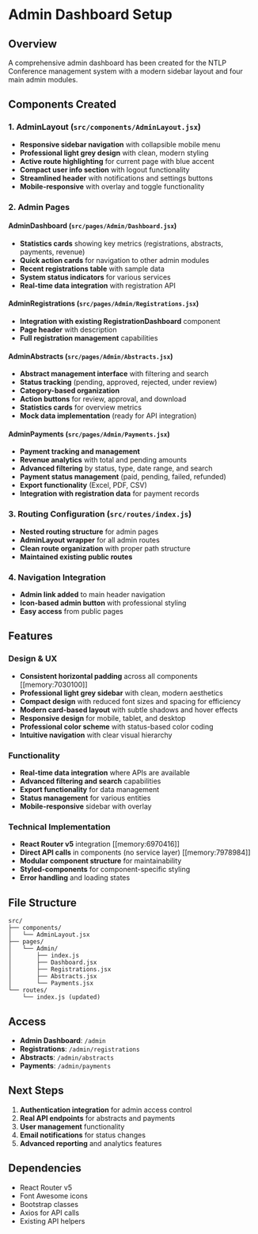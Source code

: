 # Admin Dashboard Setup

## Overview
A comprehensive admin dashboard has been created for the NTLP Conference management system with a modern sidebar layout and four main admin modules.

## Components Created

### 1. AdminLayout (`src/components/AdminLayout.jsx`)
- **Responsive sidebar navigation** with collapsible mobile menu
- **Professional light grey design** with clean, modern styling
- **Active route highlighting** for current page with blue accent
- **Compact user info section** with logout functionality
- **Streamlined header** with notifications and settings buttons
- **Mobile-responsive** with overlay and toggle functionality

### 2. Admin Pages

#### AdminDashboard (`src/pages/Admin/Dashboard.jsx`)
- **Statistics cards** showing key metrics (registrations, abstracts, payments, revenue)
- **Quick action cards** for navigation to other admin modules
- **Recent registrations table** with sample data
- **System status indicators** for various services
- **Real-time data integration** with registration API

#### AdminRegistrations (`src/pages/Admin/Registrations.jsx`)
- **Integration with existing RegistrationDashboard** component
- **Page header** with description
- **Full registration management** capabilities

#### AdminAbstracts (`src/pages/Admin/Abstracts.jsx`)
- **Abstract management interface** with filtering and search
- **Status tracking** (pending, approved, rejected, under review)
- **Category-based organization**
- **Action buttons** for review, approval, and download
- **Statistics cards** for overview metrics
- **Mock data implementation** (ready for API integration)

#### AdminPayments (`src/pages/Admin/Payments.jsx`)
- **Payment tracking and management**
- **Revenue analytics** with total and pending amounts
- **Advanced filtering** by status, type, date range, and search
- **Payment status management** (paid, pending, failed, refunded)
- **Export functionality** (Excel, PDF, CSV)
- **Integration with registration data** for payment records

### 3. Routing Configuration (`src/routes/index.js`)
- **Nested routing structure** for admin pages
- **AdminLayout wrapper** for all admin routes
- **Clean route organization** with proper path structure
- **Maintained existing public routes**

### 4. Navigation Integration
- **Admin link added** to main header navigation
- **Icon-based admin button** with professional styling
- **Easy access** from public pages

## Features

### Design & UX
- **Consistent horizontal padding** across all components [[memory:7030100]]
- **Professional light grey sidebar** with clean, modern aesthetics
- **Compact design** with reduced font sizes and spacing for efficiency
- **Modern card-based layout** with subtle shadows and hover effects
- **Responsive design** for mobile, tablet, and desktop
- **Professional color scheme** with status-based color coding
- **Intuitive navigation** with clear visual hierarchy

### Functionality
- **Real-time data integration** where APIs are available
- **Advanced filtering and search** capabilities
- **Export functionality** for data management
- **Status management** for various entities
- **Mobile-responsive** sidebar with overlay

### Technical Implementation
- **React Router v5** integration [[memory:6970416]]
- **Direct API calls** in components (no service layer) [[memory:7978984]]
- **Modular component structure** for maintainability
- **Styled-components** for component-specific styling
- **Error handling** and loading states

## File Structure
```
src/
├── components/
│   └── AdminLayout.jsx
├── pages/
│   └── Admin/
│       ├── index.js
│       ├── Dashboard.jsx
│       ├── Registrations.jsx
│       ├── Abstracts.jsx
│       └── Payments.jsx
└── routes/
    └── index.js (updated)
```

## Access
- **Admin Dashboard**: `/admin`
- **Registrations**: `/admin/registrations`
- **Abstracts**: `/admin/abstracts`
- **Payments**: `/admin/payments`

## Next Steps
1. **Authentication integration** for admin access control
2. **Real API endpoints** for abstracts and payments
3. **User management** functionality
4. **Email notifications** for status changes
5. **Advanced reporting** and analytics features

## Dependencies
- React Router v5
- Font Awesome icons
- Bootstrap classes
- Axios for API calls
- Existing API helpers
